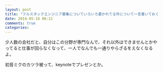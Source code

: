 ```yaml
---
layout: post
title: "フルスタックエンジニア募集についていろいろ書かれてる件について一言書いておくか"
date: 2014-05-16 06:21
comments: true
categories:
---
```


少人数の会社だと、自分はこの分野が専門なんで、それ以外はできませんとかやってると仕事が回らなくなって、一人でなんでも一通りやらざるをえなくなるよ。

初音ミクのカツラ被って、keynoteでプレゼンとか。
